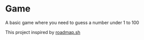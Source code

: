 # Game
A basic game where you need to guess a number under 1 to 100

This project inspired by [roadmap.sh](https://roadmap.sh/projects/number-guessing-game)